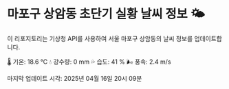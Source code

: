 
# 마포구 상암동 초단기 실황 날씨 정보 🌤️

이 리포지토리는 기상청 API를 사용하여 서울 마포구 상암동의 날씨 정보를 업데이트합니다. 

🌡️ 기온: 18.6 ℃
💧 강수량: 0 mm
💦 습도: 41 %
🌬️ 풍속: 2.4 m/s

마지막 업데이트 시각: 2025년 04월 16일 20시 09분    

